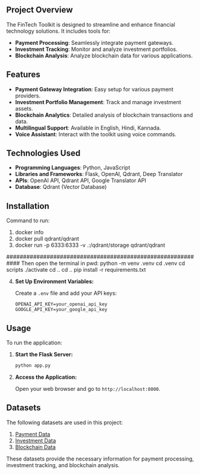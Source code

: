 ## Project Overview

The FinTech Toolkit is designed to streamline and enhance financial technology solutions. It includes tools for:
- **Payment Processing**: Seamlessly integrate payment gateways.
- **Investment Tracking**: Monitor and analyze investment portfolios.
- **Blockchain Analysis**: Analyze blockchain data for various applications.

## Features

- **Payment Gateway Integration**: Easy setup for various payment providers.
- **Investment Portfolio Management**: Track and manage investment assets.
- **Blockchain Analytics**: Detailed analysis of blockchain transactions and data.
- **Multilingual Support**: Available in English, Hindi, Kannada.
- **Voice Assistant**: Interact with the toolkit using voice commands.

## Technologies Used

- **Programming Languages**: Python, JavaScript
- **Libraries and Frameworks**: Flask, OpenAI, Qdrant, Deep Translator
- **APIs**: OpenAI API, Qdrant API, Google Translator API
- **Database**: Qdrant (Vector Database)

## Installation

Command to run:
1. docker info
2. docker pull qdrant/qdrant 
3. docker run -p 6333:6333 -v .:/qdrant/storage qdrant/qdrant


############################################################
Then open the terminal in pwd:
python -m venv .venv 
cd .venv 
cd scripts 
./activate
cd ..
cd ..
pip install -r requirements.txt


4. **Set Up Environment Variables:**

    Create a `.env` file and add your API keys:

    ```env
    OPENAI_API_KEY=your_openai_api_key
    GOOGLE_API_KEY=your_google_api_key
    ```

## Usage

To run the application:

1. **Start the Flask Server:**

    ```bash
    python app.py
    ```

2. **Access the Application:**

    Open your web browser and go to `http://localhost:8000`.


## Datasets

The following datasets are used in this project:

1. [Payment Data](https://datalink.youdata.ai/muzwmt4s)
2. [Investment Data](https://www.youdata.ai/datasets/661537ce256e1f773415621e?source_link=&source_platform=&data_interests=,Payment)
3. [Blockchain Data](https://datalink.youdata.ai/m5xvvsmj)

These datasets provide the necessary information for payment processing, investment tracking, and blockchain analysis.




   
